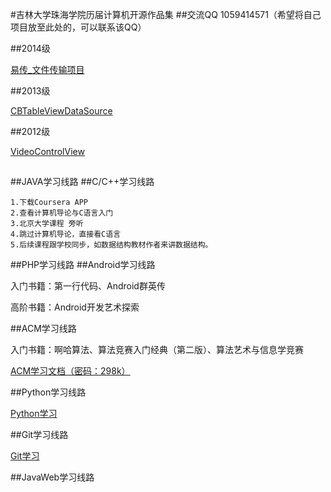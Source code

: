 #吉林大学珠海学院历届计算机开源作品集
##交流QQ
	1059414571（希望将自己项目放至此处的，可以联系该QQ）


##2014级


[易传_文件传输项目](https://github.com/TeamFatCat/Easy_Transfer "易传_文件传输项目")



##2013级

[CBTableViewDataSource](https://github.com/cocbin/CBTableViewDataSource "CBTableViewDataSource")

##2012级

[VideoControlView](https://github.com/meunicorn/VideoControlView)


##

##JAVA学习线路
##C/C++学习线路

	1.下载Coursera APP
	2.查看计算机导论与C语言入门 
	3.北京大学课程 旁听
	4.跳过计算机导论，直接看C语言
	5.后续课程跟学校同步，如数据结构教材作者来讲数据结构。

##PHP学习线路
##Android学习线路

入门书籍：第一行代码、Android群英传

高阶书籍：Android开发艺术探索


##ACM学习线路

入门书籍：啊哈算法、算法竞赛入门经典（第二版）、算法艺术与信息学竞赛

[ACM学习文档（密码：298k）](http://pan.baidu.com/s/1geSxKND)

##Python学习线路

[Python学习](http://www.liaoxuefeng.com/wiki/0014316089557264a6b348958f449949df42a6d3a2e542c000)

##Git学习线路

[Git学习](http://www.liaoxuefeng.com/wiki/0013739516305929606dd18361248578c67b8067c8c017b000)

##JavaWeb学习线路
